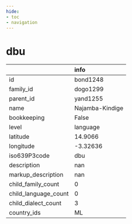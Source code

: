 ```yaml
---
hide:
- toc
- navigation
---
```

# dbu
|                      | info            |
|:---------------------|:----------------|
| id                   | bond1248        |
| family_id            | dogo1299        |
| parent_id            | yand1255        |
| name                 | Najamba-Kindige |
| bookkeeping          | False           |
| level                | language        |
| latitude             | 14.9066         |
| longitude            | -3.32636        |
| iso639P3code         | dbu             |
| description          | nan             |
| markup_description   | nan             |
| child_family_count   | 0               |
| child_language_count | 0               |
| child_dialect_count  | 3               |
| country_ids          | ML              |